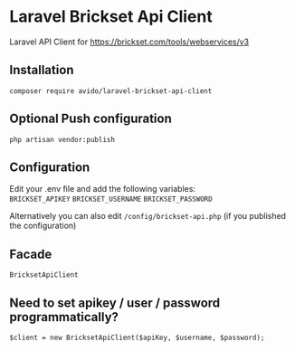 # Laravel Brickset Api Client
Laravel API Client for https://brickset.com/tools/webservices/v3
## Installation
`composer require avido/laravel-brickset-api-client`

## Optional Push configuration
`php artisan vendor:publish`

## Configuration
Edit your .env file and add the following variables:\
`BRICKSET_APIKEY`
`BRICKSET_USERNAME`
`BRICKSET_PASSWORD`

Alternatively you can also edit `/config/brickset-api.php` (if you published the configuration)

## Facade
`BricksetApiClient`

## Need to set apikey / user / password programmatically?
```
$client = new BricksetApiClient($apiKey, $username, $password);
```
